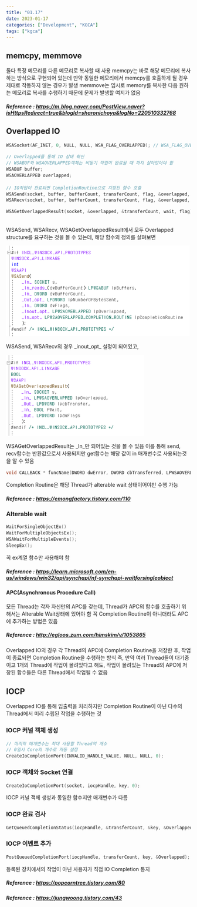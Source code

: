 ```yaml
---
title: "01.17"
date: 2023-01-17
categories: ["Development", "KGCA"]
tags: ["kgca"]
---
```

## memcpy, memmove
둘다 특정 메모리를 다른 메모리로 복사할 때 사용
memcpy는 바로 해당 메모리에 복사하는 방식으로 구현되어 있는데 만약 동일한 메모리에서 memcpy를 호출하게 될 경우 제대로 작동하지 않는 경우가 발생
memmove는 임시로 memory를 복사한 다음 원하는 메모리로 복사를 수행하기 때문에 문제가 발생할 여지가 없음
##### _Reference_ : https://m.blog.naver.com/PostView.naver?isHttpsRedirect=true&blogId=sharonichoya&logNo=220510332768

## Overlapped IO
```cpp
WSASocket(AF_INET, 0, NULL, NULL, WSA_FLAG_OVERLAPPED);	// WSA_FLAG_OVERLAPPED 필수
```
```cpp
// Overlapped를 통해 IO 상태 확인
// WSABUF와 WSAOVERLAPPED객체는 비동기 작업이 완료될 때 까지 살아있어야 함
WSABUF buffer;
WSAOVERLAPPED overlapped;

// IO작업이 완료되면 CompletionRoutine으로 지정된 함수 호출
WSASend(socket, buffer, bufferCount, transferCount, flag, &overlapped, CompletionRoutine);
WSARecv(socket, buffer, bufferCount, transferCount, flag, &overlapped, CompletionRoutine);
```
```cpp
WSAGetOverlappedResult(socket, &overlapped, &transferCount, wait, flag);
```
<br>
WSASend, WSARecv, WSAGetOverlappedResult에서 모두 Overlapped structure를 요구하는 것을 볼 수 있는데, 해당 함수의 정의를 살펴보면 

![](/images/8c2c28f4-8596-49b6-8fd3-c0840cd839c2-image.PNG)

WSASend, WSARecv의 경우 \_inout\_opt\_ 설정이 되어있고, 

![](/images/14870dc9-d2f5-4575-86c2-f4ad405779d4-image.PNG)

WSAGetOverlappedResult는 \_In\_만 되어있는 것을 볼 수 있음
이를 통해 send, recv함수는 반환값으로서 사용되지만 get함수는 해당 값이 in 매개변수로 사용되는것을 알 수 있음
```cpp
void CALLBACK * funcName(DWORD dwError, DWORD cbTransferred, LPWSAOVERLAPPED lpOverlapped, DWORD dwFlags);
```
Completion Routine은 해당 Thread가 alterable wait 상태이어야만 수행 가능
##### _Reference_ : https://emongfactory.tistory.com/110

### Alterable wait
```cpp
WaitForSingleObjectEx()
WaitForMultipleObjectsEx();
WSAWaitForMultipleEvents();
SleepEx();
```
꼭 ex계열 함수만 사용해야 함
##### _Reference_ : https://learn.microsoft.com/en-us/windows/win32/api/synchapi/nf-synchapi-waitforsingleobject

#### APC(Asynchronous Procedure Call)
모든 Thread는 각자 자신만의 APC를 갖는데, Thread가 APC의 함수를 호출하기 위해서는 Alterable Wait상태에 있어야 함
꼭 Completion Routine이 아니더라도 APC에 추가하는 방법은 있음

##### _Reference_ : http://egloos.zum.com/himskim/v/1053865

Overlapped IO의 경우 각 Thread의 APC에 Completion Routine을 저장한 후, 작업이 종료되면 Completion Routine을 수행하는 방식
즉, 만약 여러 Thread들이 대기중이고 1개의 Thread에 작업이 몰려있다고 해도, 작업이 몰려있는 Thread의 APC에 저장된 함수들은 다른 Thread에서 작업될 수 없음

## IOCP
Overlapped IO를 통해 입출력을 처리하지만 Completion Routine이 아닌 다수의 Thread에서 미리 수립된 작업을 수행하는 것

### IOCP 커널 객체 생성
```cpp
// 마지막 매개변수는 최대 사용할 Thread의 개수
// 0일시 Core의 개수로 자동 설정
CreateIoCompletionPort(INVALID_HANDLE_VALUE, NULL, NULL, 0);
```

### IOCP 객체와 Socket 연결
```cpp
CreateIoCompletionPort(socket, iocpHandle, key, 0);
```
IOCP 커널 객체 생성과 동일한 함수지만 매개변수가 다름

### IOCP 완료 검사
```cpp
GetQueuedCompletionStatus(iocpHandle, &transferCount, &key, &Overlapped, milliSecond);
```

### IOCP 이벤트 추가
```cpp
PostQueuedCompletionPort(iocpHandle, transferCount, key, &Overlapped);
```
등록된 장치에서의 작업이 아닌 사용자가 직접 IO Completion 통지

##### _Reference_ : https://popcorntree.tistory.com/80
##### _Reference_ : https://jungwoong.tistory.com/43